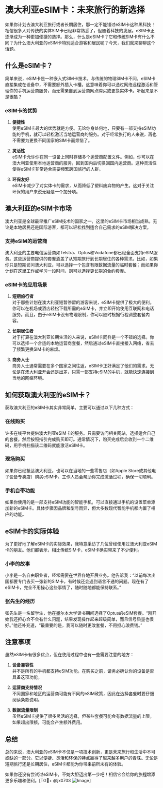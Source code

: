 # 澳大利亚eSIM卡：未来旅行的新选择

如果你计划去澳大利亚旅行或者长期居住，那一定不能错过eSIM卡这种黑科技！相信很多人对传统的实体SIM卡已经非常熟悉了，但随着科技的发展，eSIM卡正逐渐成为一种更加便捷的选择。那么，什么是eSIM卡？它和传统SIM卡有什么不同？为什么澳大利亚的eSIM卡特别适合游客和居民呢？今天，我们就来聊聊这个话题。

## 什么是eSIM卡？

简单来说，eSIM卡是一种嵌入式SIM卡技术。与传统的物理SIM卡不同，eSIM卡直接集成在设备中，不需要额外插入卡槽。这意味着你可以通过网络远程激活和管理你的手机运营商服务，而无需亲自到运营商网点购买或更换实体卡。听起来是不是很酷？

### eSIM卡的优势

1. **便捷性**  
   使用eSIM卡最大的优势就是方便。无论你身处何地，只要有一部支持eSIM功能的手机，就可以轻松激活当地运营商的服务。对于经常旅行的人来说，再也不需要为更换不同国家的SIM卡而烦恼了。

2. **灵活性**  
   eSIM卡允许你在同一设备上同时存储多个运营商配置文件。例如，你可以在澳大利亚使用本地运营商的服务，回到国内后切换回国内运营商。这种灵活性使得eSIM卡非常适合需要频繁跨国旅行的人群。

3. **环保友好**  
   eSIM卡减少了对实体卡的需求，从而降低了塑料废弃物的产生。这对于关注环保的用户来说无疑是一个加分项。

## 澳大利亚的eSIM卡市场

澳大利亚是全球最早推广eSIM技术的国家之一，这里的eSIM卡市场相当成熟。无论是本地居民还是国际游客，都可以轻松找到适合自己需求的eSIM解决方案。

### 支持eSIM的运营商

澳大利亚的主要电信运营商如Telstra、Optus和Vodafone都已经全面支持eSIM服务。这些运营商提供的套餐涵盖了从短期旅行到长期居住的各种需求。比如，如果你只是短期访问澳大利亚，可以选择一个包含有限数据流量的临时套餐；而如果你计划在这里工作或学习一段时间，则可以选择更长期的合约套餐。

### eSIM卡的应用场景

1. **短期旅行者**  
   对于那些计划在澳大利亚短暂停留的游客来说，eSIM卡提供了极大的便利。你可以在机场或酒店轻松下载所需的eSIM卡，并立即开始使用互联网和电话服务。而且，由于eSIM卡没有物理限制，你可以随时根据行程调整套餐内容。

2. **长期居住者**  
   对于打算在澳大利亚长期生活的人来说，eSIM卡同样是一个不错的选择。你可以选择一个合适的本地运营商套餐，然后通过eSIM卡直接接入网络，省去了频繁更换SIM卡的麻烦。

3. **商务人士**  
   商务人士通常需要在多个国家之间往返，eSIM卡正好满足了他们的需求。无论是在澳大利亚开会还是出差，只需一部支持eSIM的手机，就能快速连接到当地的网络环境。

## 如何获取澳大利亚的eSIM卡？

获取澳大利亚的eSIM卡其实非常简单，主要可以通过以下几种方式：

### 在线购买

许多在线平台提供澳大利亚eSIM卡的服务。只需要访问相关网站，选择适合自己的套餐，然后按照指引完成购买即可。通常情况下，购买完成后会收到一个二维码，用手机扫描该二维码就能激活eSIM卡。

### 现场购买

如果你已经抵达澳大利亚，也可以在当地的一些零售店（如Apple Store或其他电子设备专卖店）购买eSIM卡。工作人员会帮助你完成激活过程，确保一切顺利。

### 手机自带功能

如果你使用的是一部支持eSIM功能的智能手机，可以直接通过手机的设置菜单添加新的eSIM卡。具体步骤因品牌和型号而异，但大多数现代智能手机都内置了相应的功能。

## eSIM卡的实际体验

为了更好地了解eSIM卡的实际效果，我特意采访了几位曾经使用过澳大利亚eSIM卡的朋友。他们都表示，相比传统SIM卡，eSIM卡确实带来了不少便利。

### 小李的故事

小李是一名自由职业者，经常需要在世界各地开展业务。他告诉我：“以前每次出国都要专门去买一张新的SIM卡，有时候还会遇到语言不通的问题。现在有了eSIM卡，完全不用操心这些事情了，随时随地都能保持联系。”

### 张先生的经历

张先生是一名留学生，他在墨尔本大学读书期间选择了Optus的eSIM套餐。“刚开始我还担心会不会有什么问题，结果发现操作起来超级简单，而且信号质量也很好。”他还补充道，“最重要的是，我可以随时更改套餐，不用担心浪费钱。”

## 注意事项

虽然eSIM卡有很多优点，但在使用过程中也有一些需要注意的地方：

1. **设备兼容性**  
   并不是所有的手机都支持eSIM功能。在购买之前，请务必确认你的设备是否具备这项功能。

2. **运营商支持情况**  
   不同国家和地区的运营商可能有不同的eSIM政策，因此在选择套餐时要仔细阅读条款说明。

3. **数据流量限制**  
   虽然eSIM卡提供了很多灵活的选择，但某些套餐可能会有数据流量的上限。如果超出限额，可能会产生额外费用。

## 总结

总的来说，澳大利亚的eSIM卡不仅是一项技术创新，更是未来旅行和生活中不可或缺的一部分。它以便捷、灵活和环保的特点赢得了越来越多用户的青睐。无论是短期旅行还是长期居住，eSIM卡都能为你带来前所未有的体验。

如果你还没有尝试过eSIM卡，不妨大胆迈出第一步吧！相信它会给你的旅程增添更多乐趣和便利。[TG💪+ @jx0703 ![Image](https://github.com/user-attachments/assets/dbca1d08-cadb-493c-b0ec-ad6f7a83f270)]